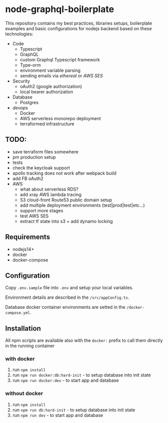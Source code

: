 # node-graphql-boilerplate


This repository contains my best practices, libraries setups, boilerplate examples 
and basic configurations for nodejs backend based on these technologies:

- Code
  - Typescript
  - GraphQL
  - custom Graphql Typescript framework
  - Type-orm
  - environment variable parsing
  - sending emails via *ethereal* or *AWS SES*
- Security
  - oAuth2 (google authorization)
  - local bearer authorization
- Database
  - Postgres
- *devops*
  - Docker
  - AWS serverless monorepo deployment
  - terraformed infrastructure

## TODO:
- save terraform files somewhere
- pm production setup
- tests
- check the keycloak support
- apollo tracking does not work after webpack build
- add FB oAuth2
- AWS
  - what about serverless RDS?
  - add xray AWS lambda tracing
  - S3 cloud-front Route53 public domain setup
  - add multiple deployment environments (test|prod|test|etc...)
  - support more stages
  - test AWS SES
  - extract tf state into s3 + add dynamo locking

## Requirements
- nodejs14+
- docker
- docker-compose

## Configuration

Copy `.env.sample` file into `.env` and setup your local variables.

Environment details are described in the `/src/appConfig.ts`.

Database docker container environments are setted in the `/docker-compose.yml`.

## Installation

All npm scripts are available also with the `docker:` prefix to call them directly in the running container

### with docker
1. run `npm install`
2. run `npm run docker:db:hard-init` - to setup database into init state
3. run `npm run docker:dev`  - to start app and database


### without docker
1. run `npm install`
2. run `npm run db:hard-init` - to setup database into init state
3. run `npm run dev` - to start app and database